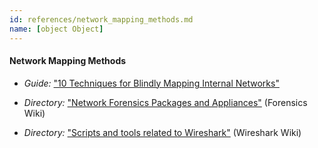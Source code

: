```yaml
---
id: references/network_mapping_methods.md
name: [object Object]
---
```


#### Network Mapping Methods

  * *Guide:* ["10 Techniques for Blindly Mapping Internal Networks"](https://www.netspi.com/blog/entryid/135/10-techniques-for-blindly-mapping-internal-networks)

  * *Directory:* ["Network Forensics Packages and Appliances"](http://www.forensicswiki.org/wiki/Tools:Network_Forensics) (Forensics Wiki)

  * *Directory:* ["Scripts and tools related to Wireshark"](http://wiki.wireshark.org/Tools) (Wireshark Wiki)

